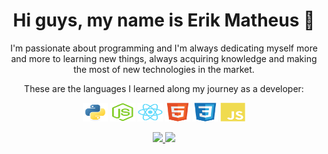 <h1 align="center">Hi guys, my name is Erik Matheus 👋 </h1>

<p align="center">I'm passionate about programming and I'm always dedicating myself more and more to learning new things, always acquiring knowledge and making the most of new technologies in the market.</p>

<p align="center">These are the languages I learned along my journey as a developer:</p>
<div align="center">
  <img align="center" alt="Python" height="30" width="40" src="https://raw.githubusercontent.com/devicons/devicon/master/icons/python/python-original.svg">
  <img align="center" alt="Node.js" height="30" width="40" src="https://raw.githubusercontent.com/devicons/devicon/master/icons/nodejs/nodejs-original.svg">
  <img align="center" alt="React" height="30" width="40" src="https://raw.githubusercontent.com/devicons/devicon/master/icons/react/react-original.svg">
  <img align="center" alt="HTML5" height="30" width="40" src="https://raw.githubusercontent.com/devicons/devicon/master/icons/html5/html5-original.svg">
  <img align="center" alt="CSS3" height="30" width="40" src="https://raw.githubusercontent.com/devicons/devicon/master/icons/css3/css3-original.svg">
  <img align="center" alt="JS" height="30" width="40" src="https://raw.githubusercontent.com/devicons/devicon/master/icons/javascript/javascript-plain.svg">
</div>
<br>


 <div align="center">
  <a href="https://github.com/erikpervious"</a>
  <img height="180em" src="https://github-readme-stats.vercel.app/api?username=erikpervious&show_icons=true&theme=tokyonight&include_all_commits=true&count_private=true&hide_border=true"/>
  <img height="180em" src="https://github-readme-stats.vercel.app/api/top-langs/?username=erikpervious&layout=compact&langs_count=16&theme=tokyonight&hide_border=true"/><br>
</div>
